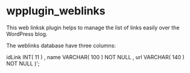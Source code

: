 wpplugin_weblinks
=================
This web linksk plugin helps to manage the list of links easily over the WordPress blog.

The weblinks database have three columns:

idLink INT( 11 ) ,
name VARCHAR( 100 ) NOT NULL ,
url VARCHAR( 140 ) NOT NULL )';
